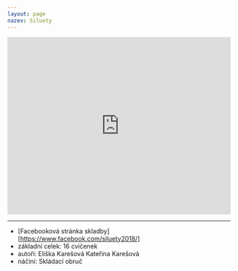 ```yaml
---
layout: page
nazev: Siluety
---
```


<iframe width="100%" height="400" src="https://www.youtube.com/embed/4gBE1MW6qgU" frameborder="0" allowfullscreen></iframe>

---

* [Facebooková stránka skladby][https://www.facebook.com/siluety2018/]
* základní celek: 16 cvičenek
* autoři: Eliška Karešová Kateřina Karešová
* náčiní: Skládací obruč
